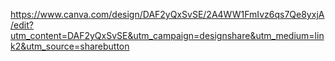 https://www.canva.com/design/DAF2yQxSvSE/2A4WW1FmIvz6qs7Qe8yxjA/edit?utm_content=DAF2yQxSvSE&utm_campaign=designshare&utm_medium=link2&utm_source=sharebutton
